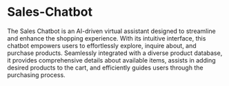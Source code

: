 # Sales-Chatbot
 The Sales Chatbot is an AI-driven virtual assistant designed to streamline and enhance the shopping experience. With its intuitive interface, this chatbot empowers users to effortlessly explore, inquire about, and purchase products. Seamlessly integrated with a diverse product database, it provides comprehensive details about available items, assists in adding desired products to the cart, and efficiently guides users through the purchasing process.
